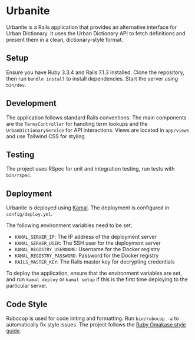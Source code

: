 # Urbanite

Urbanite is a Rails application that provides an alternative interface for Urban Dictionary. It uses the Urban Dictionary API to fetch definitions and present them in a clean, dictionary-style format.

## Setup

Ensure you have Ruby 3.3.4 and Rails 7.1.3 installed. Clone the repository, then run `bundle install` to install dependencies. Start the server using `bin/dev`.

## Development

The application follows standard Rails conventions. The main components are the `TermsController` for handling term lookups and the `UrbanDictionaryService` for API interactions. Views are located in `app/views` and use Tailwind CSS for styling.

## Testing

The project uses RSpec for unit and integration testing, run tests with `bin/rspec`.

## Deployment

Urbanite is deployed using [Kamal](https://kamal-deploy.org/). The deployment is configured in `config/deploy.yml`.

The following environment variables need to be set:

- `KAMAL_SERVER_IP`: The IP address of the deployment server
- `KAMAL_SERVER_USER`: The SSH user for the deployment server
- `KAMAL_REGISTRY_USERNAME`: Username for the Docker registry
- `KAMAL_REGISTRY_PASSWORD`: Password for the Docker registry
- `RAILS_MASTER_KEY`: The Rails master key for decrypting credentials

To deploy the application, ensure that the environment variables are set, and run `kamal deploy` or `kamal setup` if this is the first time deploying to the particular server.

## Code Style

Rubocop is used for code linting and formatting. Run `bin/rubocop -a` to automatically fix style issues. The project follows the [Ruby Omakase style guide](https://github.com/rails/rubocop-rails-omakase).
